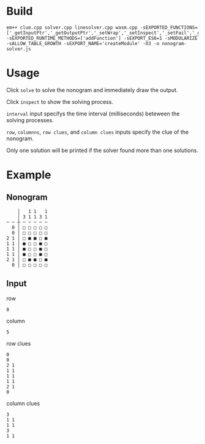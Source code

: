 # Build
```
em++ clue.cpp solver.cpp linesolver.cpp wasm.cpp -sEXPORTED_FUNCTIONS=['_getInputPtr','_getOutputPtr','_setWrap','_setInspect','_setFail','_getRemain','_getCount','_getTime','_solve'] -sEXPORTED_RUNTIME_METHODS=['addFunction'] -sEXPORT_ES6=1 -sMODULARIZE -sALLOW_TABLE_GROWTH -sEXPORT_NAME='createModule' -O3 -o nonogram-solver.js
```

# Usage
Click `solve` to solve the nonogram and immediately draw the output.

Click `inspect` to show the solving process.

`interval` input specifys the time interval (milliseconds) beteween the solving processes.

`row`, `columnns`, `row clues`, and `column clues` inputs specify the clue of the nonogram.

Only one solution will be printed if the solver found more than one solutions.

# Example
## Nonogram
```
    │   1 1   1
    │ 3 1 1 3 1
─ ─ ┼ ─ ─ ─ ─ ─
  0 │ □ □ □ □ □
  0 │ □ □ □ □ □
2 1 │ □ ■ ■ □ ■
1 1 │ ■ □ □ ■ □
1 1 │ ■ □ □ ■ □
1 1 │ ■ □ □ ■ □
2 1 │ □ ■ ■ □ ■
  0 │ □ □ □ □ □
```

## Input
row
```
8
```

column
```
5
```

row clues
```
0
0
2 1
1 1
1 1
1 1
2 1
0
```

column clues
```
3
1 1
1 1
3
1 1
```
